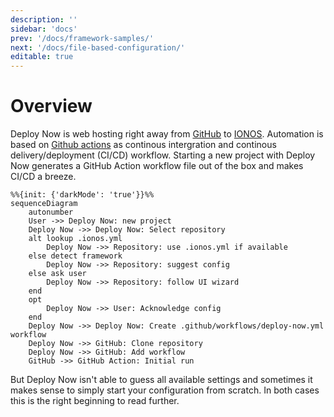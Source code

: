```yaml
---
description: ''
sidebar: 'docs'
prev: '/docs/framework-samples/'
next: '/docs/file-based-configuration/'
editable: true
---
```


# Overview

Deploy Now is web hosting right away from [GitHub](https://github.com/) to [IONOS](https://ionos.com). Automation is based on [Github actions](https://github.com/features/actions) as continous intergration and continous delivery/deployment (CI/CD) workflow. Starting a new project with Deploy Now generates a GitHub Action workflow file out of the box and makes CI/CD a breeze.

~~~mermaid
%%{init: {'darkMode': 'true'}}%%
sequenceDiagram
    autonumber
    User ->> Deploy Now: new project
    Deploy Now ->> Deploy Now: Select repository
    alt lookup .ionos.yml
        Deploy Now ->> Repository: use .ionos.yml if available
    else detect framework
        Deploy Now ->> Repository: suggest config
    else ask user
        Deploy Now ->> Repository: follow UI wizard
    end
    opt
        Deploy Now ->> User: Acknowledge config
    end
    Deploy Now ->> Deploy Now: Create .github/workflows/deploy-now.yml workflow
    Deploy Now ->> GitHub: Clone repository
    Deploy Now ->> GitHub: Add workflow
    GitHub ->> GitHub Action: Initial run
~~~

But Deploy Now isn't able to guess all available settings and sometimes it makes sense to simply start your configuration from scratch. In both cases this is the right beginning to read further.
